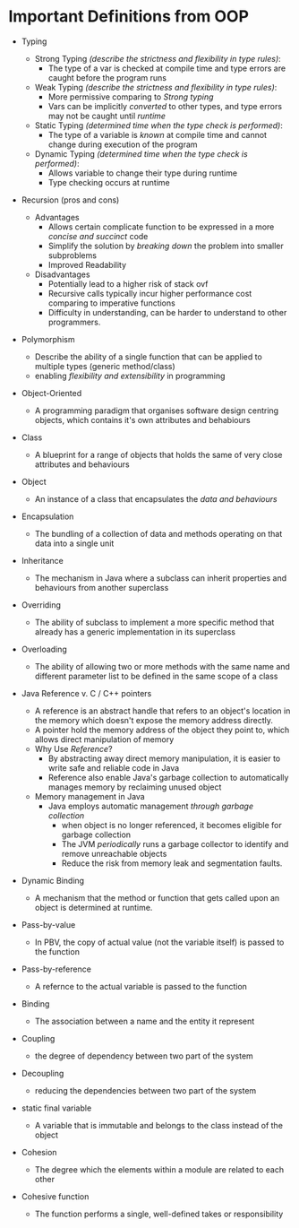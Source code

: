 # Important Definitions from OOP

- Typing
  - Strong Typing *(describe the strictness and flexibility in type rules)*:
    - The type of a var is checked at compile time and type errors are caught before the program runs
  - Weak Typing *(describe the strictness and flexibility in type rules)*:
    - More permissive comparing to *Strong typing*
    - Vars can be implicitly *converted* to other types, and type errors may not be caught until *runtime*
  - Static Typing *(determined time when the type check is performed)*:
    - The type of a variable is *known* at compile time and cannot change during execution of the program
  - Dynamic Typing *(determined time when the type check is performed)*:
    - Allows variable to change their type during runtime
    - Type checking occurs at runtime

- Recursion (pros and cons)
  - Advantages
    - Allows certain complicate function to be expressed in a more *concise and succinct* code
    - Simplify the solution by *breaking down* the problem into smaller subproblems
    - Improved Readability
  - Disadvantages
    - Potentially lead to a higher risk of stack ovf
    - Recursive calls typically incur higher performance cost comparing to imperative functions
    - Difficulty in understanding, can be harder to understand to other programmers.

- Polymorphism
  - Describe the ability of a single function that can be applied to multiple types (generic method/class)
  - enabling *flexibility and extensibility* in programming

- Object-Oriented
  - A programming paradigm that organises software design centring objects, which contains it's own attributes and behabiours

- Class
  - A blueprint for a range of objects that holds the same of very close attributes and behaviours

- Object
  - An instance of a class that encapsulates the *data and behaviours*

- Encapsulation
  - The bundling of a collection of data and methods operating on that data into a single unit

- Inheritance
  - The mechanism in Java where a subclass can inherit properties and behaviours from another superclass

- Overriding
  - The ability of subclass to implement a more specific method that already has a generic implementation in its superclass

- Overloading
  - The ability of allowing two or more methods with the same name and different parameter list to be defined in the same scope of a class

- Java Reference v. C / C++ pointers
  - A reference is an abstract handle that refers to an object's location in the memory which doesn't expose the memory address directly.
  - A pointer hold the memory address of the object they point to, which allows direct manipulation of memory
  - Why Use *Reference*?
    - By abstracting away direct memory manipulation, it is easier to write safe and reliable code in Java
    - Reference also enable Java's garbage collection to automatically manages memory by reclaiming unused object
  - Memory management in Java
    - Java employs automatic management *through garbage collection*
      - when object is no longer referenced, it becomes eligible for garbage collection
      - The JVM *periodically* runs a garbage collector to identify and remove unreachable objects
      - Reduce the risk from memory leak and segmentation faults.
  
- Dynamic Binding
  - A mechanism that the method or function that gets called upon an object is determined at runtime.

- Pass-by-value
  - In PBV, the copy of actual value (not the variable itself) is passed to the function

- Pass-by-reference
  - A refernce to the actual variable is passed to the function

- Binding
  - The association between a name and the entity it represent

- Coupling
  - the degree of dependency between two part of the system

- Decoupling
  - reducing the dependencies between two part of the system

- static final variable
  - A variable that is immutable and belongs to the class instead of the object

- Cohesion
  - The degree which the elements within a module are related to each other

- Cohesive function
  - The function performs a single, well-defined takes or responsibility